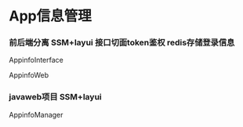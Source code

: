 # App信息管理

<h3>前后端分离  SSM+layui  接口切面token鉴权  redis存储登录信息</h3>

AppinfoInterface  

AppinfoWeb



<h3>javaweb项目  SSM+layui</h3>

AppinfoManager





